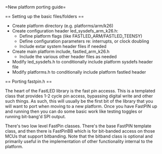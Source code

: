 =New platform porting guide=

== Setting up the basic files/folders ==

* Create platform directory (e.g. platforms/arm/k26)
* Create configuration header led_sysdefs_arm_k26.h:
  * Define platform flags (like FASTLED_ARM/FASTLED_TEENSY)
  * Define configuration parameters re: interrupts, or clock doubling
  * Include extar system header files if needed
* Create main platform include, fastled_arm_k26.h
  * Include the various other header files as needed
* Modify led_sysdefs.h to conditionally include platform sysdefs header file
* Modify platforms.h to conditionally include platform fastled header

== Porting fastpin.h ==

The heart of the FastLED library is the fast pin accesss.  This is a templated class that provides 1-2 cycle pin access, bypassing digital write and other such things.  As such, this will usually be the first bit of the library that you will want to port when moving to a new platform.  Once you have FastPIN up and running then you can do some basic work like testing toggles or running bit-bang'd SPI output.

There's two low level FastPin classes.  There's the base FastPIN template class, and then there is FastPinBB which is for bit-banded access on those MCUs that support bitbanding.  Note that the bitband class is optional and primarily useful in the implementation of other functionality internal to the platform.
